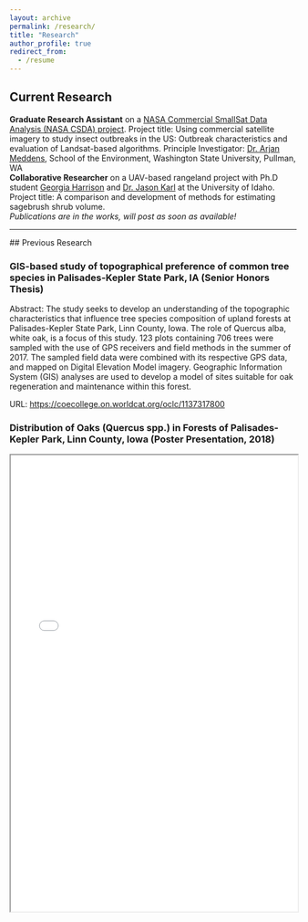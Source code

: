 ```yaml
---
layout: archive
permalink: /research/
title: "Research"
author_profile: true
redirect_from:
  - /resume
---
```

## Current Research

**Graduate Research Assistant** on a <a href = "https://www.earthdata.nasa.gov/esds/csda" target="_blank">NASA Commercial SmallSat Data Analysis (NASA CSDA) project</a>. 
Project title: Using commercial satellite imagery to study insect outbreaks in the US: Outbreak characteristics and evaluation of Landsat-based algorithms.
Principle Investigator: <a href = "https://environment.wsu.edu/arjan-meddens/" target="_blank">Dr. Arjan Meddens</a>, School of the Environment, Washington State University, Pullman, WA
<br>
**Collaborative Researcher** on a UAV-based rangeland project with Ph.D student <a href = "https://www.google.com/url?sa=t&rct=j&q=&esrc=s&source=web&cd=&cad=rja&uact=8&ved=2ahUKEwiwoNLW6438AhVZI0QIHfYgAlYQFnoECAYQAQ&url=https%3A%2F%2Fwww.linkedin.com%2Fin%2Fgeorgia-harrison-3b709210a&usg=AOvVaw3d3NBEKO3kqVgopCBGMr5b&cshid=1671733498993523" target="_blank">Georgia Harrison</a> and <a href = "https://www.uidaho.edu/cnr/faculty/karl" target="_blank">Dr. Jason Karl</a> at the University of Idaho.
Project title: A comparison and development of methods for estimating sagebrush shrub volume.
<br>
*Publications are in the works, will post as soon as available!*
<hr>
## Previous Research 

### GIS-based study of topographical preference of common tree species in Palisades-Kepler State Park, IA (Senior Honors Thesis)

Abstract: 
The study seeks to develop an understanding of the topographic characteristics that influence tree species composition of upland forests at Palisades-Kepler State Park, Linn County, Iowa. The role of Quercus alba, white oak, is a focus of this study. 123 plots containing 706 trees were sampled with the use of GPS receivers and field methods in the summer of 2017. The sampled field data were combined with its respective GPS data, and mapped on Digital Elevation Model imagery. Geographic Information System (GIS) analyses are used to develop a model of sites suitable for oak regeneration and maintenance within this forest.

URL: <a href = "https://coecollege.on.worldcat.org/oclc/1137317800" target="_blank"> https://coecollege.on.worldcat.org/oclc/1137317800 </a>

### Distribution of Oaks (Quercus spp.) in Forests of Palisades-Kepler Park, Linn County, Iowa (Poster Presentation, 2018)

<iframe src="/files/poster.pdf" width="100%" height="800px" marginwidth="0"> </iframe>
